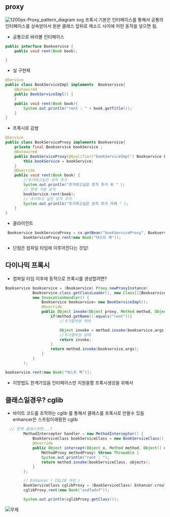 ## proxy

![1200px-Proxy_pattern_diagram svg](https://user-images.githubusercontent.com/13329304/199503839-f17411f2-35bf-4b46-908c-74306aefa11e.png)
프록시 기본은 인터페이스를 통해서
공통의 인터페이스를 상속받아서
원본 클래스 앞뒤로 메소드 사이에 어떤 동작을 넣으면 됨.

- 공통으로 바라볼 인터페이스

```java
public interface Bookservice {
    public void rent(Book book);

}
```

- 실 구현체

```java
@Service
public class BookServiceImpl implements  Bookservice{
    @Autowired
    public BookServiceImpl() {
    }
    public void rent(Book book){
        System.out.println("rent : " + book.getTitle());
    }
}
```

- 프록시로 감쌈

```java
@Service
public class BookServiceProxy implements Bookservice{
    private final Bookservice bookService ;
    @Autowired
    public BookServiceProxy(@Qualifier("bookServiceImpl") Bookservice bookService) {
        this.bookService = bookService;
    }
    @Override
    public void rent(Book book) {
        //추가하고싶은 로직 추가
        System.out.println("추가하고싶은 로직 추가 위 " );
        // 원래 기본 로직
        bookService.rent(book);
        // 추가하고 싶은 로직 추가
        System.out.println("추가하고싶은 로직 추가 아래 " );
    }
}
```

- 클라이언트

```java
 Bookservice bookServiceProxy = cx.getBean("bookServiceProxy", Bookservice.class);
        bookServiceProxy.rent(new Book("테스트 북"));

```

- 단점은 컴파일 타임에 이루어진다는 것임!

## 다이나믹 프록시

- 컴파일 타임 이후에 동적으로 프록시를 생성할려면?

```java
Bookservice bookservice = (Bookservice) Proxy.newProxyInstance(
            Bookservice.class.getClassLoader(), new Class[]{Bookservice.class},
            new InvocationHandler() {
                Bookservice bookservice= new BookServiceImpl();
                @Override
                public Object invoke(Object proxy, Method method, Object[] args) throws Throwable {
                    if(method.getName().equals("rent")){
                        //추가할부분 위에

                        Object invoke = method.invoke(bookservice,args);
                        //추가할부분 밑에
                        return invoke;
                    }
                    return method.invoke(bookservice,args);
                }
            }
        );

bookservice.rent(new Book("테스트 북"));
```

- 이방법도 한계가있음 인터페이스만 지원을함 프록시생성을 위해서

## 클래스일경우? cglib

- 바이트 코드를 조작하는 cglib 를 통해서 클래스를 프록시로 만들수 있음 enhancer은 스프링이래핑한 cglib

```java
  // 만약 클래스라면...?
        MethodInterceptor handler = new MethodInterceptor() {
            BookServiceClass bookServiceClass = new BookServiceClass();
            @Override
            public Object intercept(Object o, Method method, Object[] objects,
                MethodProxy methodProxy) throws Throwable {
                System.out.println("rent : ");
                return method.invoke(bookServiceClass, objects);
            }
        };

        // Enhancer ( CGLIB 꺼임 )
        BookServiceClass cglibProxy = (BookServiceClass) Enhancer.create(BookServiceClass.class, handler);
        cglibProxy.rent(new Book("asdfadsf"));

        System.out.println(cglibProxy.getClass());


```

![무제](https://user-images.githubusercontent.com/13329304/199504425-87f8c908-e931-4a79-b8e8-037e27bfe0e4.jpg)
